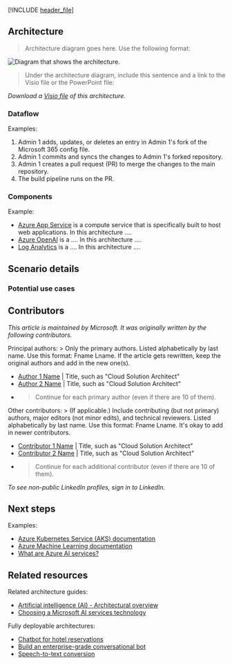 <!-- Don't add metadata to this Markdown file. Use the browser header template to create a YAML file that contains your metadata. -->

<!-- 
  - Use a noun phrase with a present tense verb that describes the scenario for the H1 title.
  - Don't use gerunds, or "-ing" verbs. 
  - Enter the H1 title as the **name** value in the corresponding YML file. 
  - Include the solution idea header note at the top of the solution idea. This clarifies why this is a scaled-back architecture and provides consistency with our other SIs.
-->

[!INCLUDE [header_file](../../../includes/sol-idea-header.md)]

<!--
- Add an introductory section without a heading.
- Include 1-2 sentences to briefly explain this architecture. The full scenario info will go in the **Scenario details** section, which is below the "Architecture" H2 (top level) heading, below the "Components" H3 header, and above the "Contributors" H2 (top level) header. That includes the "Potential use cases" H3 section, which goes under the "Scenario details" H2 section. The reason why we moved this content down lower, is because customers want the emphasis on the diagram and architecture first, not the scenario.
-->

## Architecture

> Architecture diagram goes here. Use the following format:

![Diagram that shows the <solution name> architecture.](./images/<file-name>.png)

> Under the architecture diagram, include this sentence and a link to the Visio file or the PowerPoint file:

*Download a [Visio file](https://arch-center.azureedge.net/[file-name].vsdx) of this architecture.*

<!-- Note that Visio or PowerPoint files aren't allowed in the GitHub repo. Send the file or provide a link so that the file can be uploaded to our limited-access CDN server.-->

### Dataflow
<!--
- Title this section "Workflow" if data isn't in the scenario.
- Include a numbered list that describes the dataflow or workflow of each step in the solution. Start from the user or external data source, and then follow the flow through the rest of the solution. The following section uses the previous diagram as an example and should be updated for your specific article. The following dataflow corresponds to the previous diagram:
-->

Examples:

1. Admin 1 adds, updates, or deletes an entry in Admin 1's fork of the Microsoft 365 config file.
2. Admin 1 commits and syncs the changes to Admin 1's forked repository.
3. Admin 1 creates a pull request (PR) to merge the changes to the main repository.
4. The build pipeline runs on the PR.

### Components
<!-- 
- Add a bulleted list of components in the architecture. It includes all relevant Azure services and has links to the Well-Architected Framework service guide for the product.
- Describe why each component is necessary and what it does.
- Link the name of the service via embedded link to the Azure Well-Architected service guide if it exists, or to the service's product page. Exclude the localization part of the URL, such as `en-us`.
- The following section contains example components but should be updated for your specific article.
-->
Example:

- [Azure App Service](https://azure.microsoft.com/services/app-service) is a compute service that is specifically built to host web applications. In this architecture ….
- [Azure OpenAI](/azure/well-architected/service-guides/azure-openai) is a …. In this architecture ….
- [Log Analytics](/azure/well-architected/service-guides/azure-log-analytics) is a …. In this architecture ….

## Scenario details
<!--
This should be an explanation of the business problem and why this scenario was built to solve it.
- What prompted them to solve the problem?
- What services were used in building out this solution?
- What does this example scenario show? What are the customer's goals?
- What were the benefits of implementing the solution?
-->

### Potential use cases

<!--
- Use the following industry keywords, when possible, to get the article into the proper search and filter results: retail, finance, manufacturing, healthcare, government, energy, telecommunications, education, automotive, nonprofit, game, media (media and entertainment), travel (includes hospitality, like restaurants), facilities (includes real estate), aircraft (includes aerospace and satellites), agriculture, and sports.
- Describe any other use cases or industries where this would be a good fit.
- Explain how similar or different they are to what's in this article.
--> 

## Contributors

<!-- (Expected, but this section is optional if all the contributors would prefer to not include it)
>
> Start with the explanation text (same for every section), in italics. This makes it clear that Microsoft takes responsibility for the article (not the one contributor). Then include the "Principal authors" list and the "Other contributors" list, if there are additional contributors (all in plain text, not italics or bold). Link each contributor's name to the person's LinkedIn profile. After the name, place a pipe symbol ("|") with spaces, and then enter the person's title. We don't include the person's company, MVP status, or links to additional profiles (to minimize edits/updates).-->

*This article is maintained by Microsoft. It was originally written by the following contributors.*

Principal authors: > Only the primary authors. Listed alphabetically by last name. Use this format: Fname Lname. If the article gets rewritten, keep the original authors and add in the new one(s).

- [Author 1 Name](https://linkedin.com/in/ProfileURL) | Title, such as "Cloud Solution Architect"
- [Author 2 Name](https://linkedin.com/in/ProfileURL) | Title, such as "Cloud Solution Architect"
- > Continue for each primary author (even if there are 10 of them).

Other contributors: > (If applicable.) Include contributing (but not primary) authors, major editors (not minor edits), and technical reviewers. Listed alphabetically by last name. Use this format: Fname Lname. It's okay to add in newer contributors.

- [Contributor 1 Name](https://linkedin.com/in/ProfileURL) | Title, such as "Cloud Solution Architect"
- [Contributor 2 Name](https://linkedin.com/in/ProfileURL) | Title, such as "Cloud Solution Architect"
- > Continue for each additional contributor (even if there are 10 of them).

*To see non-public LinkedIn profiles, sign in to LinkedIn.*

## Next steps

<!--
- Add a bulleted list of links to third-party and other Learn and Microsoft topics. These topics can include links to pages that provide additional context or that might be useful in a next-steps context.
- Format Learn links to be site relative, such as (/azure/feature/article-name).
- Don't include locales such as `en-us` in links unless they don't work without it.
- Don't include a trailing slash in any links.
-->

Examples:

- [Azure Kubernetes Service (AKS) documentation](/azure/aks)
- [Azure Machine Learning documentation](/azure/machine-learning)
- [What are Azure AI services?](/azure/ai-services/what-are-ai-services)

## Related resources
<!--
- Use this section for architecture information that's relevant to the current article. It must be content that the Azure Architecture Center TOC refers to but can be from a repo other than the AAC repo.
- Ensure that links to articles in the AAC repo are repo-relative, such as (../../solution-ideas/articles/article-name.yml).
- Update the following examples.
-->

Related architecture guides:

- [Artificial intelligence (AI) - Architectural overview](/azure/architecture/data-guide/big-data/ai-overview)
- [Choosing a Microsoft AI services technology](/azure/architecture/data-guide/technology-choices/cognitive-services)

Fully deployable architectures:

- [Chatbot for hotel reservations](/azure/architecture/example-scenario/ai/commerce-chatbot)
- [Build an enterprise-grade conversational bot](/azure/architecture/reference-architectures/ai/conversational-bot)
- [Speech-to-text conversion](/azure/architecture/reference-architectures/ai/speech-ai-ingestion)
